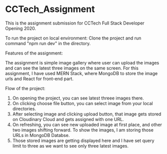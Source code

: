 # CCTech_Assignment


This is the assignment submission for CCTech Full Stack Developer Opening 2020.

To run the project on local environment: Clone the project and run command "npm run dev" in the directory. 

Features of the assignment: 

The assignment is simple image gallery where user can upload the images and can see the latest three images on the same screen. 
For this assignment, I have used MERN Stack, where MongoDB to store the image urls and React for front-end part. 

Flow of the project: 

1. On opening the project, you can see latest threee images there. 
2. On clicking choose file button, you can select image from your local directories. 
3. After selecting image and clicking upload button, that image gets stored on Cloudinary Cloud and gets assigned with one URL. 
4. On refreshing, you can see new uploaded image at first place, and other two images shifting forward. To show the images, I am storing those URLs in MongoDB Databse.
5. Those stored images are getting displayed here and I have set query limit to three as we want to see only three latest images. 

